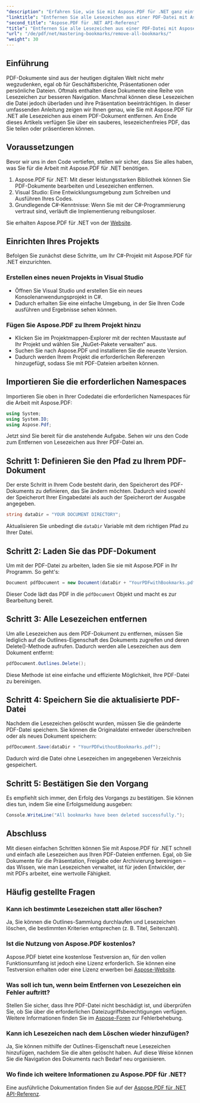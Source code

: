 ```yaml
---
"description": "Erfahren Sie, wie Sie mit Aspose.PDF für .NET ganz einfach alle Lesezeichen aus einem PDF-Dokument entfernen. Diese Schritt-für-Schritt-Anleitung enthält detaillierte Anweisungen."
"linktitle": "Entfernen Sie alle Lesezeichen aus einer PDF-Datei mit Aspose.PDF für .NET"
"second_title": "Aspose.PDF für .NET API-Referenz"
"title": "Entfernen Sie alle Lesezeichen aus einer PDF-Datei mit Aspose.PDF für .NET"
"url": "/de/pdf/net/mastering-bookmarks/remove-all-bookmarks/"
"weight": 30
---
```


## Einführung

PDF-Dokumente sind aus der heutigen digitalen Welt nicht mehr wegzudenken, egal ob für Geschäftsberichte, Präsentationen oder persönliche Dateien. Oftmals enthalten diese Dokumente eine Reihe von Lesezeichen zur besseren Navigation. Manchmal können diese Lesezeichen die Datei jedoch überladen und ihre Präsentation beeinträchtigen. In dieser umfassenden Anleitung zeigen wir Ihnen genau, wie Sie mit Aspose.PDF für .NET alle Lesezeichen aus einem PDF-Dokument entfernen. Am Ende dieses Artikels verfügen Sie über ein sauberes, lesezeichenfreies PDF, das Sie teilen oder präsentieren können.

## Voraussetzungen

Bevor wir uns in den Code vertiefen, stellen wir sicher, dass Sie alles haben, was Sie für die Arbeit mit Aspose.PDF für .NET benötigen.

1. Aspose.PDF für .NET: Mit dieser leistungsstarken Bibliothek können Sie PDF-Dokumente bearbeiten und Lesezeichen entfernen.
2. Visual Studio: Eine Entwicklungsumgebung zum Schreiben und Ausführen Ihres Codes.
3. Grundlegende C#-Kenntnisse: Wenn Sie mit der C#-Programmierung vertraut sind, verläuft die Implementierung reibungsloser.

Sie erhalten Aspose.PDF für .NET von der [Website](https://releases.aspose.com/pdf/net/).

## Einrichten Ihres Projekts

Befolgen Sie zunächst diese Schritte, um Ihr C#-Projekt mit Aspose.PDF für .NET einzurichten.

### Erstellen eines neuen Projekts in Visual Studio

- Öffnen Sie Visual Studio und erstellen Sie ein neues Konsolenanwendungsprojekt in C#.
- Dadurch erhalten Sie eine einfache Umgebung, in der Sie Ihren Code ausführen und Ergebnisse sehen können.

### Fügen Sie Aspose.PDF zu Ihrem Projekt hinzu

- Klicken Sie im Projektmappen-Explorer mit der rechten Maustaste auf Ihr Projekt und wählen Sie „NuGet-Pakete verwalten“ aus.
- Suchen Sie nach Aspose.PDF und installieren Sie die neueste Version.
- Dadurch werden Ihrem Projekt die erforderlichen Referenzen hinzugefügt, sodass Sie mit PDF-Dateien arbeiten können.

## Importieren Sie die erforderlichen Namespaces

Importieren Sie oben in Ihrer Codedatei die erforderlichen Namespaces für die Arbeit mit Aspose.PDF:

```csharp
using System;
using System.IO;
using Aspose.Pdf;
```

Jetzt sind Sie bereit für die anstehende Aufgabe. Sehen wir uns den Code zum Entfernen von Lesezeichen aus Ihrer PDF-Datei an.

## Schritt 1: Definieren Sie den Pfad zu Ihrem PDF-Dokument

Der erste Schritt in Ihrem Code besteht darin, den Speicherort des PDF-Dokuments zu definieren, das Sie ändern möchten. Dadurch wird sowohl der Speicherort Ihrer Eingabedatei als auch der Speicherort der Ausgabe angegeben.

```csharp
string dataDir = "YOUR DOCUMENT DIRECTORY";
```

Aktualisieren Sie unbedingt die `dataDir` Variable mit dem richtigen Pfad zu Ihrer Datei.

## Schritt 2: Laden Sie das PDF-Dokument

Um mit der PDF-Datei zu arbeiten, laden Sie sie mit Aspose.PDF in Ihr Programm. So geht's:

```csharp
Document pdfDocument = new Document(dataDir + "YourPDFwithBookmarks.pdf");
```

Dieser Code lädt das PDF in die `pdfDocument` Objekt und macht es zur Bearbeitung bereit.

## Schritt 3: Alle Lesezeichen entfernen

Um alle Lesezeichen aus dem PDF-Dokument zu entfernen, müssen Sie lediglich auf die Outlines-Eigenschaft des Dokuments zugreifen und deren Delete()-Methode aufrufen. Dadurch werden alle Lesezeichen aus dem Dokument entfernt:

```csharp
pdfDocument.Outlines.Delete();
```

Diese Methode ist eine einfache und effiziente Möglichkeit, Ihre PDF-Datei zu bereinigen.

## Schritt 4: Speichern Sie die aktualisierte PDF-Datei

Nachdem die Lesezeichen gelöscht wurden, müssen Sie die geänderte PDF-Datei speichern. Sie können die Originaldatei entweder überschreiben oder als neues Dokument speichern:

```csharp
pdfDocument.Save(dataDir + "YourPDFwithoutBookmarks.pdf");
```

Dadurch wird die Datei ohne Lesezeichen im angegebenen Verzeichnis gespeichert.

## Schritt 5: Bestätigen Sie den Vorgang

Es empfiehlt sich immer, den Erfolg des Vorgangs zu bestätigen. Sie können dies tun, indem Sie eine Erfolgsmeldung ausgeben:

```csharp
Console.WriteLine("All bookmarks have been deleted successfully.");
```

## Abschluss

Mit diesen einfachen Schritten können Sie mit Aspose.PDF für .NET schnell und einfach alle Lesezeichen aus Ihren PDF-Dateien entfernen. Egal, ob Sie Dokumente für die Präsentation, Freigabe oder Archivierung bereinigen – das Wissen, wie man Lesezeichen verwaltet, ist für jeden Entwickler, der mit PDFs arbeitet, eine wertvolle Fähigkeit.

## Häufig gestellte Fragen

### Kann ich bestimmte Lesezeichen statt aller löschen?

Ja, Sie können die Outlines-Sammlung durchlaufen und Lesezeichen löschen, die bestimmten Kriterien entsprechen (z. B. Titel, Seitenzahl).

### Ist die Nutzung von Aspose.PDF kostenlos?

Aspose.PDF bietet eine kostenlose Testversion an, für den vollen Funktionsumfang ist jedoch eine Lizenz erforderlich. Sie können eine Testversion erhalten oder eine Lizenz erwerben bei [Aspose-Website](https://purchase.aspose.com/buy).

### Was soll ich tun, wenn beim Entfernen von Lesezeichen ein Fehler auftritt?

Stellen Sie sicher, dass Ihre PDF-Datei nicht beschädigt ist, und überprüfen Sie, ob Sie über die erforderlichen Dateizugriffsberechtigungen verfügen. Weitere Informationen finden Sie im [Aspose-Foren](https://forum.aspose.com/c/pdf/9) zur Fehlerbehebung.

### Kann ich Lesezeichen nach dem Löschen wieder hinzufügen?

Ja, Sie können mithilfe der Outlines-Eigenschaft neue Lesezeichen hinzufügen, nachdem Sie die alten gelöscht haben. Auf diese Weise können Sie die Navigation des Dokuments nach Bedarf neu organisieren.

### Wo finde ich weitere Informationen zu Aspose.PDF für .NET?

Eine ausführliche Dokumentation finden Sie auf der [Aspose.PDF für .NET API-Referenz](https://reference.aspose.com/pdf/net/).